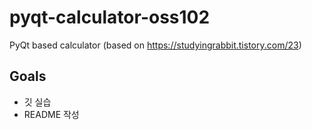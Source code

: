 # pyqt-calculator-oss102
PyQt based calculator (based on https://studyingrabbit.tistory.com/23)

## Goals
* 깃 실습
* README 작성

